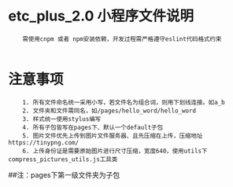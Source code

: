 # etc_plus_2.0 小程序文件说明
```
    需使用cnpm 或者 npm安装依赖，开发过程需严格遵守eslint代码格式约束
    
```
# 注意事项
```
    1. 所有文件命名统一采用小写，若文件名为组合词，则用下划线连接。如a_b
    2. 文件夹和文件需同名，如/pages/hello_word/hello_word
    3. 样式统一使用stylus编写
    4. 所有子包皆写在pages下、默认一个default子包
    5. 图片文件优先上传到图片文件服务器、且先压缩在上传，压缩地址 https://tinypng.com/
    6. 上传身份证是需要原始图片进行尺寸压缩，宽度640，使用utils下compress_pictures_utils.js工具类
```
##注：pages下第一级文件夹为子包
